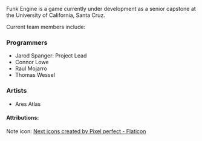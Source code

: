 Funk Engine is a game currently under development as a senior capstone at the University of California, Santa Cruz.

Current team members include:

### Programmers
 - Jarod Spanger: Project Lead
 - Connor Lowe
 - Raul Mojarro
 - Thomas Wessel

### Artists
- Ares Atlas



#### Attributions:
Note icon: <a href="https://www.flaticon.com/free-icons/next" title="next icons">Next icons created by Pixel perfect - Flaticon</a>


